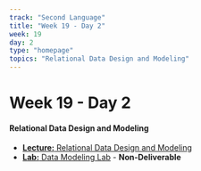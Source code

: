 ```yaml
---
track: "Second Language"
title: "Week 19 - Day 2"
week: 19
day: 2
type: "homepage"
topics: "Relational Data Design and Modeling"
---
```



# Week 19 - Day 2

#### Relational Data Design and Modeling

- [**Lecture:** Relational Data Design and Modeling](/second-language/week-19/day-2/lecture-materials/relational-data-design-and-modeling/)
- [**Lab:** Data Modeling Lab](/second-language/week-19/day-2/labs/data-modeling-lab/) - **Non-Deliverable**
